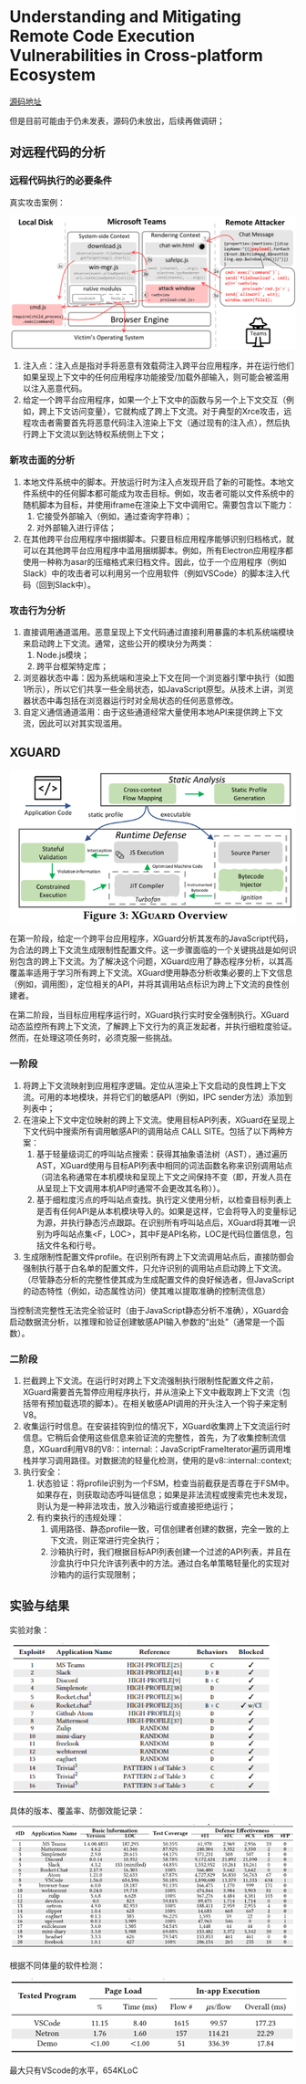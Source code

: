 <!--
 * @Author: Suez_kip 287140262@qq.com
 * @Date: 2023-04-17 14:33:36
 * @LastEditTime: 2023-04-17 14:48:23
 * @LastEditors: Suez_kip
 * @Description: 
-->
# Understanding and Mitigating Remote Code Execution Vulnerabilities in Cross-platform Ecosystem

[源码地址](https://github.com/xiaofen9/XGuard)

但是目前可能由于仍未发表，源码仍未放出，后续再做调研；

## 对远程代码的分析

### 远程代码执行的必要条件

真实攻击案例：  

![picture 1](../images/5fa64a0674a907d51abb8e297385717076ee30bf74d7d94db71e07353a9ca916.png)  

1. 注入点：注入点是指对手将恶意有效载荷注入跨平台应用程序，并在运行他们如果呈现上下文中的任何应用程序功能接受/加载外部输入，则可能会被滥用以注入恶意代码。
2. 给定一个跨平台应用程序，如果一个上下文中的函数与另一个上下文交互（例如，跨上下文访问变量），它就构成了跨上下文流。对于典型的Xrce攻击，远程攻击者需要首先将恶意代码注入渲染上下文（通过现有的注入点），然后执行跨上下文流以到达特权系统侧上下文；

### 新攻击面的分析

1. 本地文件系统中的脚本。开放运行时为注入点发现开启了新的可能性。本地文件系统中的任何脚本都可能成为攻击目标。例如，攻击者可能以文件系统中的随机脚本为目标，并使用iframe在渲染上下文中调用它。需要包含以下能力：
   1. 它接受外部输入（例如，通过查询字符串）；
   2. 对外部输入进行评估；
2. 在其他跨平台应用程序中捆绑脚本。只要目标应用程序能够识别归档格式，就可以在其他跨平台应用程序中滥用捆绑脚本。例如，所有Electron应用程序都使用一种称为asar的压缩格式来归档文件。因此，位于一个应用程序（例如Slack）中的攻击者可以利用另一个应用软件（例如VSCode）的脚本注入代码（回到Slack中）。

### 攻击行为分析

1. 直接调用通道滥用。恶意呈现上下文代码通过直接利用暴露的本机系统端模块来启动跨上下文流。通常，这些公开的模块分为两类：
   1. Node.js模块；
   2. 跨平台框架特定库；
2. 浏览器状态中毒：因为系统端和渲染上下文在同一个浏览器引擎中执行（如图1所示），所以它们共享一些全局状态，如JavaScript原型。从技术上讲，浏览器状态中毒包括在浏览器运行时对全局状态的任何恶意修改。
3. 自定义通信通道滥用：由于这些通道经常大量使用本地API来提供跨上下文流，因此可以对其实现滥用。

## XGUARD

![picture 2](../images/245f4755e03bc6b7da3defaa6e9d4dbe95ae15aaab2dd6c744dbed3fd092ff9a.png)  

在第一阶段，给定一个跨平台应用程序，XGuard分析其发布的JavaScript代码，为合法的跨上下文流生成限制性配置文件。这一步骤面临的一个关键挑战是如何识别包含的跨上下文流。为了解决这个问题，XGuard应用了静态程序分析，以其高覆盖率适用于学习所有跨上下文流。XGuard使用静态分析收集必要的上下文信息（例如，调用图），定位相关的API，并将其调用站点标识为跨上下文流的良性创建者。  

在第二阶段，当目标应用程序运行时，XGuard执行实时安全强制执行。XGuard动态监控所有跨上下文流，了解跨上下文行为的真正发起者，并执行细粒度验证。然而，在处理这项任务时，必须克服一些挑战。

### 一阶段

1. 将跨上下文流映射到应用程序逻辑。定位从渲染上下文启动的良性跨上下文流。可用的本地模块，并将它们的敏感API（例如，IPC sender方法）添加到列表中；
2. 在渲染上下文中定位映射的跨上下文流。使用目标API列表，XGuard在呈现上下文代码中搜索所有调用敏感API的调用站点 CALL SITE。包括了以下两种方案：
   1. 基于轻量级词汇的呼叫站点搜索：获得其抽象语法树（AST），通过遍历AST，XGuard使用与目标API列表中相同的词法函数名称来识别调用站点（词法名称通常在本机模块和呈现上下文之间保持不变（即，开发人员在从呈现上下文调用本机API时通常不会更改其名称））。
   2. 基于细粒度污点的呼叫站点查找。执行定义使用分析，以检查目标列表上是否有任何API是从本机模块导入的。如果是这样，它会将导入的变量标记为源，并执行静态污点跟踪。在识别所有呼叫站点后，XGuard将其唯一识别为呼叫站点集<F，LOC>，其中F是API名称，LOC是代码位置信息，包括文件名和行号。
3. 生成限制性配置文件profile。在识别所有跨上下文流调用站点后，直接防御会强制执行基于白名单的配置文件，只允许识别的调用站点启动跨上下文流。（尽管静态分析的完整性使其成为生成配置文件的良好候选者，但JavaScript的动态特性（例如，动态属性访问）使其难以提取准确的控制流信息）

当控制流完整性无法完全验证时（由于JavaScript静态分析不准确），XGuard会启动数据流分析，以推理和验证创建敏感API输入参数的“出处”（通常是一个函数）。

### 二阶段

1. 拦截跨上下文流。在运行时对跨上下文流强制执行限制性配置文件之前，XGuard需要首先暂停应用程序执行，并从渲染上下文中截取跨上下文流（包括带有预加载选项的脚本）。在相关敏感API调用的开头注入一个钩子来定制V8。
2. 收集运行时信息。在安装挂钩到位的情况下，XGuard收集跨上下文流运行时信息。它稍后会使用这些信息来验证流的完整性，首先，为了收集控制流信息，XGuard利用V8的V8:：internal:：JavaScriptFrameIterator遍历调用堆栈并学习调用路径。对数据流的轻量化检测，使用的是v8::internal::context;
3. 执行安全：
   1. 状态验证：将profile识别为一个FSM，检查当前截获是否尊在于FSM中。如果存在，则获取动态呼叫链信息；如果是非法流程或搜索完也未发现，则认为是一种非法攻击，放入沙箱运行或直接拒绝运行；
   2. 有约束执行的违规处理：
      1. 调用路径、静态profile一致，可信创建者创建的数据，完全一致的上下文流，则正常进行完全执行；
      2. 沙箱执行时，我们根据目标API列表创建一个过滤的API列表，并且在沙盒执行中只允许该列表中的方法。通过白名单策略轻量化的实现对沙箱内的运行实现限制；

## 实验与结果

实验对象：  

![图 1](../images2/9c6077edb38d200ec0f7b304e2c44cbc66d9c7cc1f44f04a74920b6bfae2ab02.png)  

具体的版本、覆盖率、防御效能记录：  

![图 2](../images2/90ee10b59b2c1fdb8bc86486c83aca2232ee2799167be7f976ed310bac098378.png)  

根据不同体量的软件检测：  

![图 3](../images2/b62e641be3b267f2ec7fd0ee60f6994db7c39e154469b4f3d944077dca1f5b02.png)  

最大只有VScode的水平，654KLoC  
